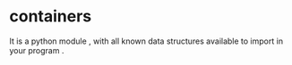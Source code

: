 # containers
It is a python module , with all known data structures available to import in your program  . 
